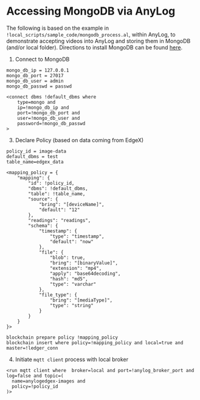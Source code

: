 # Accessing MongoDB via AnyLog
The following is based on the example in `!local_scripts/sample_code/mongodb_process.al`, within AnyLog, to demonstrate 
accepting videos into AnyLog and storing them in MongoDB (and/or local folder). Directions to install MongoDB can be 
found [here](database_configuration.md#mongodb). 

1. Connect to MongoDB  
```anylog
mongo_db_ip = 127.0.0.1
mongo_db_port = 27017
mongo_db_user = admin
mongo_db_passwd = passwd

<connect dbms !default_dbms where 
    type=mongo and 
    ip=!mongo_db_ip and 
    port=!mongo_db_port and 
    user=!mongo_db_user and 
    password=!mongo_db_passwd
>
```


3. Declare Policy (based on data coming from EdgeX) 
```anylog
policy_id = image-data 
default_dbms = test 
table_name=edgex_data
 
<mapping_policy = {
    "mapping": {
        "id": !policy_id,
        "dbms": !default_dbms,
        "table": !table_name,
        "source": {
            "bring": "[deviceName]",
            "default": "12"
        },
        "readings": "readings",
        "schema": {
            "timestamp": {
                "type": "timestamp",
                "default": "now"
            },
            "file": {
                "blob": true,
                "bring": "[binaryValue]",
                "extension": "mp4",
                "apply": "base64decoding",
                "hash": "md5",
                "type": "varchar"
            },
            "file_type": {
                "bring": "[mediaType]",
                "type": "string"
            }
        }
    }
}>

blockchain prepare policy !mapping_policy
blockchain insert where policy=!mapping_policy and local=true and master=!ledger_conn
```

4. Initiate `mqtt client` process with local broker 
```anylog
<run mqtt client where  broker=local and port=!anylog_broker_port and log=false and topic=(
  name=anylogedgex-images and 
  policy=!policy_id
)>
```
